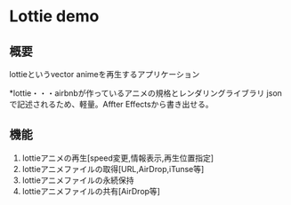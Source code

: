 Lottie demo
====

## 概要

 lottieというvector animeを再生するアプリケーション
 
 *lottie・・・airbnbが作っているアニメの規格とレンダリングライブラリ
 jsonで記述されるため、軽量。Affter Effectsから書き出せる。
 
## 機能

1. lottieアニメの再生[speed変更,情報表示,再生位置指定]
2. lottieアニメファイルの取得[URL,AirDrop,iTunse等]
3. lottieアニメファイルの永続保持
4. lottieアニメファイルの共有[AirDrop等]
